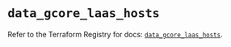 # `data_gcore_laas_hosts`

Refer to the Terraform Registry for docs: [`data_gcore_laas_hosts`](https://registry.terraform.io/providers/g-core/gcore/0.31.1/docs/data-sources/laas_hosts).
